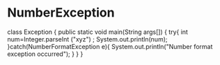 # NumberException

class Exception
{
   public static void main(String args[])
   {
      try{
	 int num=Integer.parseInt ("xyz") ;
	 System.out.println(num);
      }catch(NumberFormatException e){
	  System.out.println("Number format exception occurred");
       }
   }
}

